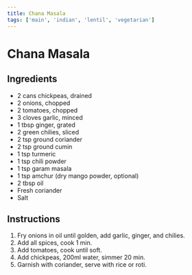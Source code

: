 ```yaml
---
title: Chana Masala
tags: ['main', 'indian', 'lentil', 'vegetarian']
---
```


# Chana Masala

## Ingredients
- 2 cans chickpeas, drained
- 2 onions, chopped
- 2 tomatoes, chopped
- 3 cloves garlic, minced
- 1 tbsp ginger, grated
- 2 green chilies, sliced
- 2 tsp ground coriander
- 2 tsp ground cumin
- 1 tsp turmeric
- 1 tsp chili powder
- 1 tsp garam masala
- 1 tsp amchur (dry mango powder, optional)
- 2 tbsp oil
- Fresh coriander
- Salt

## Instructions
1. Fry onions in oil until golden, add garlic, ginger, and chilies.
2. Add all spices, cook 1 min.
3. Add tomatoes, cook until soft.
4. Add chickpeas, 200ml water, simmer 20 min.
5. Garnish with coriander, serve with rice or roti. 
